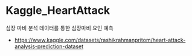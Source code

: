 # Kaggle_HeartAttack

심장 마비 분석 데이터를 통한 심장마비 요인 예측
- https://www.kaggle.com/datasets/rashikrahmanpritom/heart-attack-analysis-prediction-dataset
